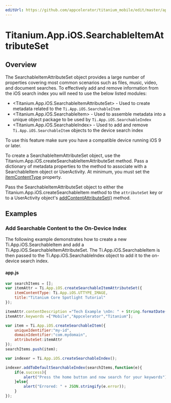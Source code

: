 ```yaml
---
editUrl: https://github.com/appcelerator/titanium_mobile/edit/master/apidoc/Titanium/App/iOS/SearchableItemAttributeSet.yml
---
```

# Titanium.App.iOS.SearchableItemAttributeSet

<TypeHeader/>

## Overview

The SearchableItemAttributeSet object provides a large number of properties covering most common scenarios such
as files, music, video, and document searches. To effectively add and remove information from the iOS search index
you will need to use the below listed modules:

* <Titanium.App.iOS.SearchableItemAttributeSet> - Used to create metadata related to the `Ti.App.iOS.SearchableItem`
* <Titanium.App.iOS.SearchableItem> - Used to assemble metadata into a unique object package to be used by `Ti.App.iOS.SearchableIndex`
* <Titanium.App.iOS.SearchableIndex>  - Used to add and remove `Ti.App.iOS.SearchableItem` objects to the device search index

To use this feature make sure you have a compatible device running iOS 9 or later.

To create a SearchableItemAttributeSet object, use the Titanium.App.iOS.createSearchableItemAttributeSet method.
Pass a dictionary of metadata properties to the method to associate with a SearchableItem object or UserActivity.
At minimum, you must set the [itemContentType](Titanium.App.iOS.SearchableItemAttributeSet.itemContentType) property.

Pass the SearchableItemAttributeSet object to either the Titanium.App.iOS.createSearchableItem method to the `attributeSet` key
or to a UserActivity object's [addContentAttributeSet()](Titanium.App.iOS.UserActivity.addContentAttributeSet) method.

## Examples

### Add Searchable Content to the On-Device Index

The following example demonstrates how to create a new Ti.App.iOS.SearchableItem and
add a Ti.App.iOS.SearchableItemAttributeSet. The Ti.App.iOS.SearchableItem is then passed to the
Ti.App.iOS.SearchableIndex object to add it to the on-device search index.

#### app.js
``` js
var searchItems = [];
var itemAttr = Ti.App.iOS.createSearchableItemAttributeSet({
    itemContentType: Ti.App.iOS.UTTYPE_IMAGE,
    title:"Titanium Core Spotlight Tutorial"
});

itemAttr.contentDescription ="Tech Example \nOn: " + String.formatDate(new Date(),"short");
itemAttr.keywords =["Mobile","Appcelerator","Titanium"];

var item = Ti.App.iOS.createSearchableItem({
    uniqueIdentifier:"my-id",
    domainIdentifier:"com.mydomain",
    attributeSet:itemAttr
});
searchItems.push(item);

var indexer = Ti.App.iOS.createSearchableIndex();

indexer.addToDefaultSearchableIndex(searchItems,function(e){
    if(e.success){
        alert("Press the home button and now search for your keywords");
    }else{
        alert("Errored: " + JSON.stringify(e.error));
    }
});
```

<ApiDocs/>
